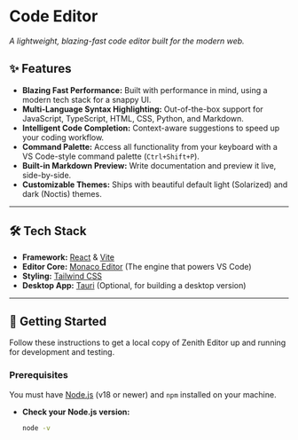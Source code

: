 # Code Editor

*A lightweight, blazing-fast code editor built for the modern web.*


## ✨ Features

- **Blazing Fast Performance:** Built with performance in mind, using a modern tech stack for a snappy UI.
- **Multi-Language Syntax Highlighting:** Out-of-the-box support for JavaScript, TypeScript, HTML, CSS, Python, and Markdown.
- **Intelligent Code Completion:** Context-aware suggestions to speed up your coding workflow.
- **Command Palette:** Access all functionality from your keyboard with a VS Code-style command palette (`Ctrl+Shift+P`).
- **Built-in Markdown Preview:** Write documentation and preview it live, side-by-side.
- **Customizable Themes:** Ships with beautiful default light (Solarized) and dark (Noctis) themes.

---

## 🛠️ Tech Stack

- **Framework:** [React](https://reactjs.org/) & [Vite](https://vitejs.dev/)
- **Editor Core:** [Monaco Editor](https://microsoft.github.io/monaco-editor/) (The engine that powers VS Code)
- **Styling:** [Tailwind CSS](https://tailwindcss.com/)
- **Desktop App:** [Tauri](https://tauri.app/) (Optional, for building a desktop version)

---

## 🚀 Getting Started

Follow these instructions to get a local copy of Zenith Editor up and running for development and testing.

### Prerequisites

You must have [Node.js](https://nodejs.org/) (v18 or newer) and `npm` installed on your machine.

- **Check your Node.js version:**
  ```bash
  node -v
